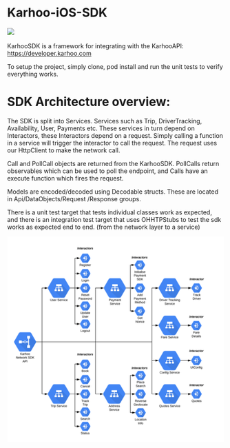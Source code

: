 # Karhoo-iOS-SDK

![](https://github.com/karhoo/Karhoo-iOS-SDK/workflows/CI-Development/badge.svg)

KarhooSDK is a framework for integrating with the KarhooAPI: https://developer.karhoo.com

To setup the project, simply clone, pod install and run the unit tests to verify everything works.

# SDK Architecture overview:

The SDK is split into Services. Services such as Trip, DriverTracking, Availability, User, Payments etc. These services in turn depend on Interactors, these Interactors depend on a request. Simply calling a function in a service will trigger the interactor to call the request. The request uses our HttpClient to make the network call. 

Call and PollCall objects are returned from the KarhooSDK. PollCalls return observables which can be used to poll the endpoint, and Calls have an execute function which fires the request. 

Models are encoded/decoded using Decodable structs. These are located in Api/DataObjects/Request /Response groups. 

There is a unit test target that tests individual classes work as expected, and there is an integration test target that uses OHHTPStubs to test the sdk works as expected end to end. (from the network layer to a service)

![](docs/assets/network_sdk.png)

